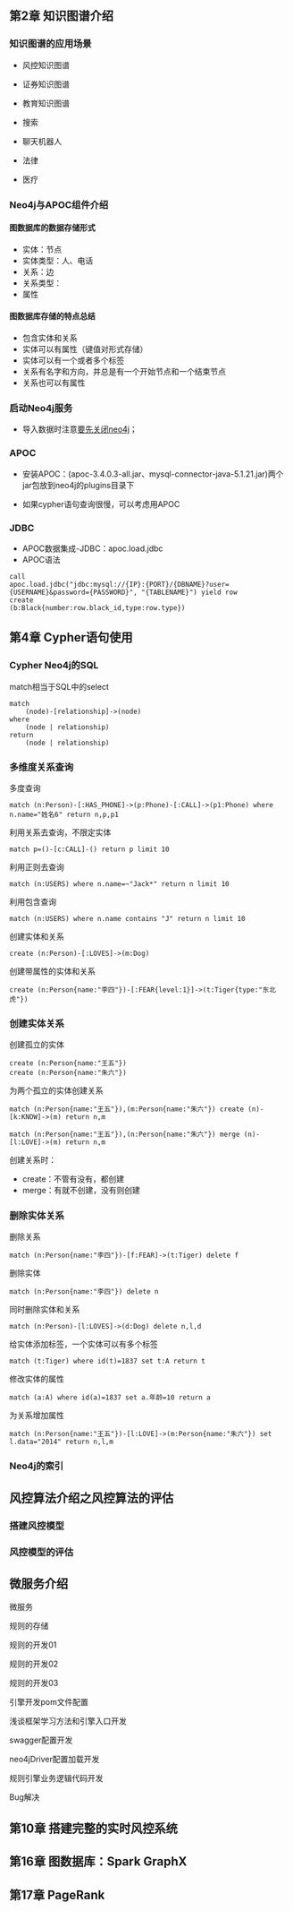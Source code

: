 



## 第2章 知识图谱介绍

### 知识图谱的应用场景

+ 风控知识图谱
+ 证券知识图谱
+ 教育知识图谱

+ 搜索
+ 聊天机器人
+ 法律
+ 医疗

### Neo4j与APOC组件介绍

#### 图数据库的数据存储形式

+ 实体：节点
+ 实体类型：人、电话
+ 关系：边
+ 关系类型：
+ 属性

#### 图数据库存储的特点总结

+ 包含实体和关系
+ 实体可以有属性（键值对形式存储）
+ 实体可以有一个或者多个标签
+ 关系有名字和方向，并总是有一个开始节点和一个结束节点
+ 关系也可以有属性

### 启动Neo4j服务

+ 导入数据时注意[要先关闭neo4j](https://www.pianshen.com/article/9184260827/)；

### APOC

+ 安装APOC：(apoc-3.4.0.3-all.jar、mysql-connector-java-5.1.21.jar)两个jar包放到neo4j的plugins目录下

+ 如果cypher语句查询很慢，可以考虑用APOC

### JDBC

+ APOC数据集成-JDBC：apoc.load.jdbc
+ APOC语法

```mysql
call
apoc.load.jdbc("jdbc:mysql://{IP}:{PORT}/{DBNAME}?user={USERNAME}&password={PASSWORD}", "{TABLENAME}") yield row
create
(b:Black{number:row.black_id,type:row.type})
```



## 第4章 Cypher语句使用

### Cypher Neo4j的SQL

match相当于SQL中的select

```cypher
match
    (node)-[relationship]->(node)
where
    (node | relationship)
return
    (node | relationship)
```



### 多维度关系查询

多度查询

```cypher
match (n:Person)-[:HAS_PHONE]->(p:Phone)-[:CALL]->(p1:Phone) where n.name="姓名6" return n,p,p1
```

利用关系去查询，不限定实体

```cypher
match p=()-[c:CALL]-() return p limit 10
```

利用正则去查询

```cypher
match (n:USERS) where n.name=~"Jack*" return n limit 10
```

利用包含查询

```cypher
match (n:USERS) where n.name contains "J" return n limit 10
```



创建实体和关系

```cypher
create (n:Person)-[:LOVES]->(m:Dog)
```



创建带属性的实体和关系

```cypher
create (n:Person{name:"李四"})-[:FEAR{level:1}]->(t:Tiger{type:"东北虎"})
```



### 创建实体关系

创建孤立的实体

```cypher
create (n:Person{name:"王五"})
create (n:Person{name:"朱六"})
```

为两个孤立的实体创建关系

```cypher
match (n:Person{name:"王五"}),(m:Person{name:"朱六"}) create (n)-[k:KNOW]->(m) return n,m
```

```cypher
match (n:Person{name:"王五"}),(n:Person{name:"朱六"}) merge (n)-[l:LOVE]->(m) return n,m
```

创建关系时：

+ create：不管有没有，都创建
+ merge：有就不创建，没有则创建



### 删除实体关系

删除关系

```cypher
match (n:Person{name:"李四"})-[f:FEAR]->(t:Tiger) delete f
```

删除实体

```cypher
match (n:Person{name:"李四"}) delete n
```

同时删除实体和关系

```cypher
match (n:Person)-[l:LOVES]->(d:Dog) delete n,l,d
```

给实体添加标签，一个实体可以有多个标签

```cypher
match (t:Tiger) where id(t)=1837 set t:A return t
```

修改实体的属性

```cypher
match (a:A) where id(a)=1837 set a.年龄=10 return a
```

为关系增加属性

```cypher
match (n:Person{name:"王五"})-[l:LOVE]->(m:Person{name:"朱六"}) set l.data="2014" return n,l,m
```



### Neo4j的索引











## 风控算法介绍之风控算法的评估

### 搭建风控模型

### 风控模型的评估

## 微服务介绍

微服务

规则的存储

规则的开发01

规则的开发02

规则的开发03

引擎开发pom文件配置

浅谈框架学习方法和引擎入口开发

swagger配置开发

neo4jDriver配置加载开发

规则引擎业务逻辑代码开发

Bug解决



## 第10章 搭建完整的实时风控系统



## 第16章 图数据库：Spark GraphX



## 第17章 PageRank